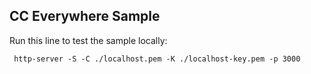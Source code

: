 ## CC Everywhere Sample 

Run this line to test the sample locally: 

```
 http-server -S -C ./localhost.pem -K ./localhost-key.pem -p 3000
```